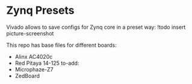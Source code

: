 # Zynq Presets

Vivado allows to save configs for Zynq core in a preset way:
!todo insert picture-screenshot

This repo has base files for different boards:
- Alinx AC4020c
- Red Pitaya 14-125
to-add:
- Microphaze-Z7
- ZedBoard